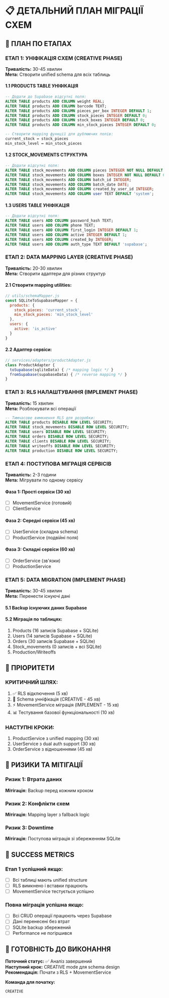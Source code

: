 # 📋 ДЕТАЛЬНИЙ ПЛАН МІГРАЦІЇ СХЕМ

## 🎯 ПЛАН ПО ЕТАПАХ

### **ЕТАП 1: УНІФІКАЦІЯ СХЕМ (CREATIVE PHASE)**
**Тривалість:** 30-45 хвилин  
**Мета:** Створити unified schema для всіх таблиць

#### 1.1 PRODUCTS TABLE УНІФІКАЦІЯ
```sql
-- Додати до Supabase відсутні поля:
ALTER TABLE products ADD COLUMN weight REAL;
ALTER TABLE products ADD COLUMN barcode TEXT;
ALTER TABLE products ADD COLUMN pieces_per_box INTEGER DEFAULT 1;
ALTER TABLE products ADD COLUMN stock_pieces INTEGER DEFAULT 0;
ALTER TABLE products ADD COLUMN stock_boxes INTEGER DEFAULT 0;
ALTER TABLE products ADD COLUMN min_stock_pieces INTEGER DEFAULT 0;

-- Створити mapping функції для дублюючих полів:
current_stock ↔ stock_pieces
min_stock_level ↔ min_stock_pieces
```

#### 1.2 STOCK_MOVEMENTS СТРУКТУРА
```sql
-- Додати відсутні поля:
ALTER TABLE stock_movements ADD COLUMN pieces INTEGER NOT NULL DEFAULT 0;
ALTER TABLE stock_movements ADD COLUMN boxes INTEGER NOT NULL DEFAULT 0;
ALTER TABLE stock_movements ADD COLUMN batch_id INTEGER;
ALTER TABLE stock_movements ADD COLUMN batch_date DATE;
ALTER TABLE stock_movements ADD COLUMN created_by_user_id INTEGER;
ALTER TABLE stock_movements ADD COLUMN user TEXT DEFAULT 'system';
```

#### 1.3 USERS TABLE УНІФІКАЦІЯ
```sql
-- Додати відсутні поля:
ALTER TABLE users ADD COLUMN password_hash TEXT;
ALTER TABLE users ADD COLUMN phone TEXT;
ALTER TABLE users ADD COLUMN first_login INTEGER DEFAULT 1;
ALTER TABLE users ADD COLUMN active INTEGER DEFAULT 1;
ALTER TABLE users ADD COLUMN created_by INTEGER;
ALTER TABLE users ADD COLUMN auth_type TEXT DEFAULT 'supabase';
```

### **ЕТАП 2: DATA MAPPING LAYER (CREATIVE PHASE)**
**Тривалість:** 20-30 хвилин  
**Мета:** Створити адаптери для різних структур

#### 2.1 Створити mapping utilities:
```javascript
// utils/schemaMapper.js
const SQLiteToSupabaseMapper = {
  products: {
    stock_pieces: 'current_stock',
    min_stock_pieces: 'min_stock_level'
  },
  users: {
    active: 'is_active'
  }
}
```

#### 2.2 Адаптер сервіси:
```javascript
// services/adapters/productAdapter.js
class ProductAdapter {
  toSupabase(sqliteData) { /* mapping logic */ }
  fromSupabase(supabaseData) { /* reverse mapping */ }
}
```

### **ЕТАП 3: RLS НАЛАШТУВАННЯ (IMPLEMENT PHASE)**
**Тривалість:** 15 хвилин  
**Мета:** Розблокувати всі операції

```sql
-- Тимчасове вимкнення RLS для розробки:
ALTER TABLE products DISABLE ROW LEVEL SECURITY;
ALTER TABLE stock_movements DISABLE ROW LEVEL SECURITY;
ALTER TABLE users DISABLE ROW LEVEL SECURITY;
ALTER TABLE orders DISABLE ROW LEVEL SECURITY;
ALTER TABLE clients DISABLE ROW LEVEL SECURITY;
ALTER TABLE writeoffs DISABLE ROW LEVEL SECURITY;
ALTER TABLE production DISABLE ROW LEVEL SECURITY;
```

### **ЕТАП 4: ПОСТУПОВА МІГРАЦІЯ СЕРВІСІВ**
**Тривалість:** 2-3 години  
**Мета:** Мігрувати по одному сервісу

#### Фаза 1: Прості сервіси (30 хв)
- [ ] MovementService (готовий)
- [ ] ClientService  

#### Фаза 2: Середні сервіси (45 хв)
- [ ] UserService (складна schema)
- [ ] ProductService (подвійні поля)

#### Фаза 3: Складні сервіси (60 хв)  
- [ ] OrderService (зв'язки)
- [ ] ProductionService

### **ЕТАП 5: DATA MIGRATION (IMPLEMENT PHASE)**
**Тривалість:** 30-45 хвилин  
**Мета:** Перенести існуючі дані

#### 5.1 Backup існуючих даних Supabase
#### 5.2 Міграція по таблицях:
1. Products (16 записів Supabase + SQLite)
2. Users (14 записів Supabase + SQLite) 
3. Orders (30 записів Supabase + SQLite)
4. Stock_movements (0 записів + всі SQLite)
5. Production/Writeoffs

## 🎯 ПРІОРИТЕТИ

### **КРИТИЧНИЙ ШЛЯХ:**
1. ✅ RLS відключення (5 хв)
2. 🎨 Schema унніфікація (CREATIVE - 45 хв)
3. ⚡ MovementService міграція (IMPLEMENT - 15 хв)
4. 📊 Тестування базової функціональності (10 хв)

### **НАСТУПНІ КРОКИ:**
1. ProductService з unified mapping (30 хв)
2. UserService з dual auth support (30 хв)  
3. OrderService з відношеннями (45 хв)

## 🚨 РИЗИКИ ТА МІТІГАЦІЇ

### **Ризик 1: Втрата даних**
**Мітігація:** Backup перед кожним кроком

### **Ризик 2: Конфлікти схем**
**Мітігація:** Mapping layer з fallback logic

### **Ризик 3: Downtime**
**Мітігація:** Поступова міграція зі збереженням SQLite

## 🎯 SUCCESS METRICS

### **Етап 1 успішний якщо:**
- [ ] Всі таблиці мають unified structure
- [ ] RLS вимкнено і вставки працюють
- [ ] MovementService тестується успішно

### **Повна міграція успішна якщо:**
- [ ] Всі CRUD операції працюють через Supabase
- [ ] Дані перенесені без втрат  
- [ ] SQLite backup збережений
- [ ] Performance не погіршився

## 🚀 ГОТОВНІСТЬ ДО ВИКОНАННЯ

**Поточний статус:** ✅ Аналіз завершений  
**Наступний крок:** CREATIVE mode для schema design  
**Рекомендація:** Почати з RLS + MovementService  

**Команда для початку:**
```
CREATIVE
```
